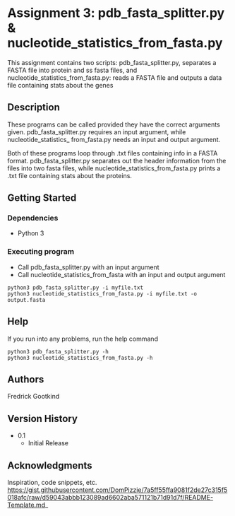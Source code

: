 # Assignment 3: pdb_fasta_splitter.py & nucleotide_statistics_from_fasta.py

This assignment contains two scripts: pdb_fasta_splitter.py, separates a FASTA
file into protein and ss fasta files, and nucleotide_statistics_from_fasta.py:
reads a FASTA file and outputs a data file containing stats about the genes

## Description

These programs can be called provided they have the correct arguments given.
pdb_fasta_splitter.py requires an input argument, while nucleotide_statistics_
from_fasta.py needs an input and output argument.

Both of these programs loop through .txt files containing info in a FASTA
format. pdb_fasta_splitter.py separates out the header information from the
files into two fasta files, while nucleotide_statistics_from_fasta.py prints a
.txt file containing stats about the proteins.

## Getting Started

### Dependencies

* Python 3

### Executing program

* Call pdb_fasta_splitter.py with an input argument
* Call nucleotide_statistics_from_fasta with an input and output argument
```
python3 pdb_fasta_splitter.py -i myfile.txt
python3 nucleotide_statistics_from_fasta.py -i myfile.txt -o output.fasta
```

## Help

If you run into any problems, run the help command
```
python3 pdb_fasta_splitter.py -h
python3 nucleotide_statistics_from_fasta.py -h
```

## Authors
Fredrick Gootkind

## Version History

* 0.1
    * Initial Release

## Acknowledgments

Inspiration, code snippets, etc.
https://gist.githubusercontent.com/DomPizzie/7a5ff55ffa9081f2de27c315f5018afc/raw/d59043abbb123089ad6602aba571121b71d91d7f/README-Template.md_